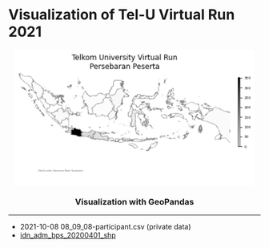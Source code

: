 # Visualization of Tel-U Virtual Run 2021

<p align="center">
    <img src="contents/visualization.png" width="480" style="vertical-align:middle">
</p>

<h3 align="center"> Visualization with GeoPandas </h3>

----

- 2021-10-08 08_09_08-participant.csv (private data)
- [idn_adm_bps_20200401_shp](https://data.humdata.org/dataset/84a1d98a-790b-4d66-9d14-bbfa48500802/resource/53625e84-203d-4331-b3eb-01e6e8344413)
